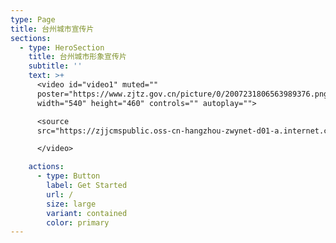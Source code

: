 ```yaml
---
type: Page
title: 台州城市宣传片
sections:
  - type: HeroSection
    title: 台州城市形象宣传片
    subtitle: ''
    text: >+
      <video id="video1" muted=""
      poster="https://www.zjtz.gov.cn/picture/0/2007231806563989376.png"
      width="540" height="460" controls="" autoplay="">

      <source
      src="https://zjjcmspublic.oss-cn-hangzhou-zwynet-d01-a.internet.cloud.zj.gov.cn/jcms_files/jcms1/web2787/site/media/0/7d0d3820717041b2adea4f7969a423fa.mp4">

      </video>

    actions:
      - type: Button
        label: Get Started
        url: /
        size: large
        variant: contained
        color: primary
---
```

